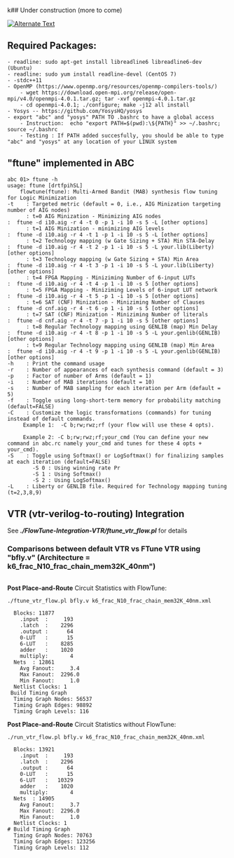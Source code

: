 k## Under construction (more to come)

<a href="./docs/baseline.mp4" title="Baseline-bfly.v"><img src="{image-url}" alt="Alternate Text" /></a>
## Required Packages:
	- readline: sudo apt-get install libreadline6 libreadline6-dev (Ubuntu)
	- readline: sudo yum install readline-devel (CentOS 7)
	- -stdc++11 
	- OpenMP (https://www.openmp.org/resources/openmp-compilers-tools/)
		- wget https://download.open-mpi.org/release/open-mpi/v4.0/openmpi-4.0.1.tar.gz; tar -xvf openmpi-4.0.1.tar.gz
		- cd openmpi-4.0.1; ./configure; make -j12 all install
	- Yosys -- https://github.com/YosysHQ/yosys
	- export "abc" and "yosys" PATH TO .bashrc to have a global access
		- Instruction:  echo "export PATH=$(pwd):\${PATH}" >> ~/.bashrc; source ~/.bashrc
		- Testing : If PATH added succesfully, you should be able to type "abc" and "yosys" at any location of your LINUX system 
	
## "ftune" implemented in ABC

	abc 01> ftune -h
	usage: ftune [drtfpihSL]
		flowtune(ftune): Multi-Armed Bandit (MAB) synthesis flow tuning for Logic Minimization
	-t    : Targeted metric (default = 0, i.e., AIG Minization targeting number of AIG nodes)
	      : t=0 AIG Minization - Minimizing AIG nodes                       :  ftune -d i10.aig -r 4 -t 0 -p 1 -i 10 -s 5 -L [other options]
	      : t=1 AIG Minization - minimizing AIG levels                      :  ftune -d i10.aig -r 4 -t 1 -p 1 -i 10 -s 5 -L [other options]
	      : t=2 Technology mapping (w Gate Sizing + STA) Min STA-Delay      :  ftune -d i10.aig -r 4 -t 2 -p 1 -i 10 -s 5 -L your.lib(Liberty) [other options]
	      : t=3 Technology mapping (w Gate Sizing + STA) Min Area           :  ftune -d i10.aig -r 4 -t 3 -p 1 -i 10 -s 5 -L your.lib(Liberty) [other options]
	      : t=4 FPGA Mapping - Miniziming Number of 6-input LUTs            :  ftune -d i10.aig -r 4 -t 4 -p 1 -i 10 -s 5 [other options]
	      : t=5 FPGA Mapping - Miniziming Levels of 6-input LUT network     :  ftune -d i10.aig -r 4 -t 5 -p 1 -i 10 -s 5 [other options]
	      : t=6 SAT (CNF) Minization - Miniziming Number of Clauses         :  ftune -d cnf.aig -r 4 -t 6 -p 1 -i 10 -s 5 [other options]
	      : t=7 SAT (CNF) Minization - Miniziming Number of literals        :  ftune -d cnf.aig -r 4 -t 7 -p 1 -i 10 -s 5 [other options]
	      : t=8 Regular Technology mapping using GENLIB (map) Min Delay     :  ftune -d i10.aig -r 4 -t 8 -p 1 -i 10 -s 5 -L your.genlib(GENLIB) [other options]
	      : t=9 Regular Technology mapping using GENLIB (map) Min Area      :  ftune -d i10.aig -r 4 -t 9 -p 1 -i 10 -s 5 -L your.genlib(GENLIB) [other options]
	-h    : Print the command usage
	-r    : Number of appearances of each synthesis command (default = 3)
	-p    : Factor of number of Arms (default = 1)
	-i    : Number of MAB iterations (default = 10)
	-s    : Number of MAB sampling for each iteration per Arm (default = 5)
	-f    : Toggle using long-short-term memory for probability matching (default=FALSE)
	-C    : Customize the logic transformations (commands) for tuning instead of default commands. 
		 Example 1:  -C b;rw;rwz;rf (your flow will use these 4 opts).
 			
		 Example 2: -C b;rw;rwz;rf;your_cmd (You can define your new command in abc.rc namely your_cmd and tunes for these 4 opts + your_cmd).
	-S    : Toggle using Softmax() or LogSoftmax() for finalizing samples at each iteration (default=FALSE)
		    -S 0 : Using winning rate Pr
		    -S 1 : Using Softmax()
		    -S 2 : Using LogSoftmax()
	-L    : Liberty or GENLIB file. Required for Technology mapping tuning (t=2,3,8,9) 
## VTR (vtr-verilog-to-routing) Integration
See <b><i>./FlowTune-Integration-VTR/ftune_vtr_flow.pl</i></b> for details

### Comparisons between default VTR vs FTune VTR using "bfly.v" (Architecture = k6\_frac\_N10\_frac\_chain\_mem32K\_40nm")

```

```


<b>Post Place-and-Route</b> Circuit Statistics with FlowTune: 
```
./ftune_vtr_flow.pl bfly.v k6_frac_N10_frac_chain_mem32K_40nm.xml 
```

```
  Blocks: 11877
    .input  :     193
    .latch  :    2296
    .output :      64
    0-LUT   :      15
    6-LUT   :    8285
    adder   :    1020
    multiply:       4
  Nets  : 12861
    Avg Fanout:     3.4
    Max Fanout:  2296.0
    Min Fanout:     1.0
  Netlist Clocks: 1
 Build Timing Graph
  Timing Graph Nodes: 56537
  Timing Graph Edges: 98892
  Timing Graph Levels: 116
```

<b>Post Place-and-Route</b> Circuit Statistics without FlowTune: 
```
./run_vtr_flow.pl bfly.v k6_frac_N10_frac_chain_mem32K_40nm.xml
```

```
  Blocks: 13921
    .input  :     193
    .latch  :    2296
    .output :      64
    0-LUT   :      15
    6-LUT   :   10329
    adder   :    1020
    multiply:       4
  Nets  : 14905
    Avg Fanout:     3.7
    Max Fanout:  2296.0
    Min Fanout:     1.0
  Netlist Clocks: 1
# Build Timing Graph
  Timing Graph Nodes: 70763
  Timing Graph Edges: 123256
  Timing Graph Levels: 112
```



